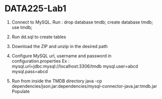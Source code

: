 # DATA225-Lab1
   
1. Connect to MySQL. 
   Run :
   drop database tmdb;
   create database tmdb;
   use tmdb;
   
2. Run dd.sql to create tables

3. Download the ZIP and unzip in the desired path

4. Configure MySQL url, username and password in configuration.properties
   Ex :
   mysql.url=jdbc:mysql://localhost:3306/tmdb
   mysql.user=abcd
   mysql.pass=abcd
   
5. Run from inside the TMDB directory
   java -cp dependencies/json.jar:dependencies/mysql-connector-java.jar:tmdb.jar Populate
